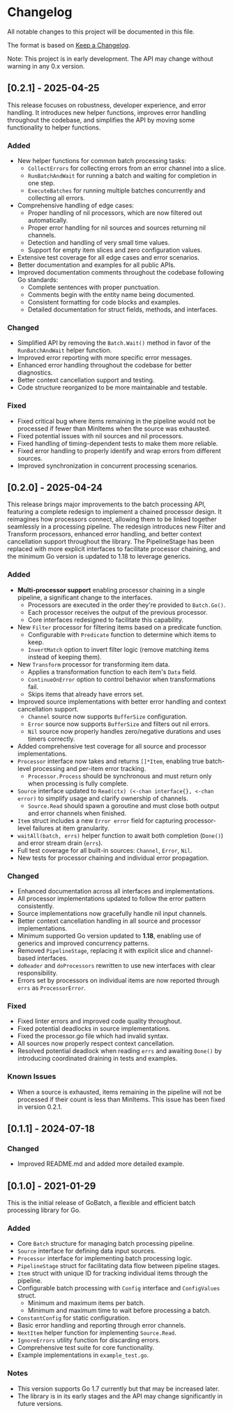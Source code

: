# Changelog

All notable changes to this project will be documented in this file.

The format is based on [Keep a Changelog](https://keepachangelog.com/en/1.0.0/).

Note: This project is in early development. The API may change without warning in any 0.x version.

## [0.2.1] - 2025-04-25

This release focuses on robustness, developer experience, and error handling. It introduces new helper functions, improves error handling throughout the codebase, and simplifies the API by moving some functionality to helper functions.

### Added

- New helper functions for common batch processing tasks:
  - `CollectErrors` for collecting errors from an error channel into a slice.
  - `RunBatchAndWait` for running a batch and waiting for completion in one step.
  - `ExecuteBatches` for running multiple batches concurrently and collecting all errors.
- Comprehensive handling of edge cases:
  - Proper handling of nil processors, which are now filtered out automatically.
  - Proper error handling for nil sources and sources returning nil channels.
  - Detection and handling of very small time values.
  - Support for empty item slices and zero configuration values.
- Extensive test coverage for all edge cases and error scenarios.
- Better documentation and examples for all public APIs.
- Improved documentation comments throughout the codebase following Go standards:
  - Complete sentences with proper punctuation.
  - Comments begin with the entity name being documented.
  - Consistent formatting for code blocks and examples.
  - Detailed documentation for struct fields, methods, and interfaces.

### Changed

- Simplified API by removing the `Batch.Wait()` method in favor of the `RunBatchAndWait` helper function.
- Improved error reporting with more specific error messages.
- Enhanced error handling throughout the codebase for better diagnostics.
- Better context cancellation support and testing.
- Code structure reorganized to be more maintainable and testable.

### Fixed

- Fixed critical bug where items remaining in the pipeline would not be processed if fewer than MinItems when the source was exhausted.
- Fixed potential issues with nil sources and nil processors.
- Fixed handling of timing-dependent tests to make them more reliable.
- Fixed error handling to properly identify and wrap errors from different sources.
- Improved synchronization in concurrent processing scenarios.

## [0.2.0] - 2025-04-24

This release brings major improvements to the batch processing API, featuring a complete redesign to implement a chained processor design. It reimagines how processors connect, allowing them to be linked together seamlessly in a processing pipeline. The redesign introduces new Filter and Transform processors, enhanced error handling, and better context cancellation support throughout the library. The PipelineStage has been replaced with more explicit interfaces to facilitate processor chaining, and the minimum Go version is updated to 1.18 to leverage generics.

### Added

- **Multi-processor support** enabling processor chaining in a single pipeline, a significant change to the interfaces.
  - Processors are executed in the order they're provided to `Batch.Go()`.
  - Each processor receives the output of the previous processor.
  - Core interfaces redesigned to facilitate this capability.
- New `Filter` processor for filtering items based on a predicate function.
  - Configurable with `Predicate` function to determine which items to keep.
  - `InvertMatch` option to invert filter logic (remove matching items instead of keeping them).
- New `Transform` processor for transforming item data.
  - Applies a transformation function to each item's `Data` field.
  - `ContinueOnError` option to control behavior when transformations fail.
  - Skips items that already have errors set.
- Improved source implementations with better error handling and context cancellation support.
  - `Channel` source now supports `BufferSize` configuration.
  - `Error` source now supports `BufferSize` and filters out nil errors.
  - `Nil` source now properly handles zero/negative durations and uses timers correctly.
- Added comprehensive test coverage for all source and processor implementations.
- `Processor` interface now takes and returns `[]*Item`, enabling true batch-level processing and per-item error tracking.
  - `Processor.Process` should be synchronous and must return only when processing is fully complete.
- `Source` interface updated to `Read(ctx) (<-chan interface{}, <-chan error)` to simplify usage and clarify ownership of channels.
  - `Source.Read` should spawn a goroutine and must close both output and error channels when finished.
- `Item` struct includes a new `Error error` field for capturing processor-level failures at item granularity.
- `waitAll(batch, errs)` helper function to await both completion (`Done()`) and error stream drain (`errs`).
- Full test coverage for all built-in sources: `Channel`, `Error`, `Nil`.
- New tests for processor chaining and individual error propagation.

### Changed

- Enhanced documentation across all interfaces and implementations.
- All processor implementations updated to follow the error pattern consistently.
- Source implementations now gracefully handle nil input channels.
- Better context cancellation handling in all source and processor implementations.
- Minimum supported Go version updated to **1.18**, enabling use of generics and improved concurrency patterns.
- Removed `PipelineStage`, replacing it with explicit slice and channel-based interfaces.
- `doReader` and `doProcessors` rewritten to use new interfaces with clear responsibility.
- Errors set by processors on individual items are now reported through `errs` as `ProcessorError`.

### Fixed

- Fixed linter errors and improved code quality throughout.
- Fixed potential deadlocks in source implementations.
- Fixed the processor.go file which had invalid syntax.
- All sources now properly respect context cancellation.
- Resolved potential deadlock when reading `errs` and awaiting `Done()` by introducing coordinated draining in tests and examples.

### Known Issues

- When a source is exhausted, items remaining in the pipeline will not be processed if their count is less than MinItems. This issue has been fixed in version 0.2.1.

## [0.1.1] - 2024-07-18

### Changed

- Improved README.md and added more detailed example.

## [0.1.0] - 2021-01-29

This is the initial release of GoBatch, a flexible and efficient batch processing library for Go.

### Added

- Core `Batch` structure for managing batch processing pipeline.
- `Source` interface for defining data input sources.
- `Processor` interface for implementing batch processing logic.
- `PipelineStage` struct for facilitating data flow between pipeline stages.
- `Item` struct with unique ID for tracking individual items through the pipeline.
- Configurable batch processing with `Config` interface and `ConfigValues` struct.
  - Minimum and maximum items per batch.
  - Minimum and maximum time to wait before processing a batch.
- `ConstantConfig` for static configuration.
- Basic error handling and reporting through error channels.
- `NextItem` helper function for implementing `Source.Read`.
- `IgnoreErrors` utility function for discarding errors.
- Comprehensive test suite for core functionality.
- Example implementations in `example_test.go`.

### Notes

- This version supports Go 1.7 currently but that may be increased later.
- The library is in its early stages and the API may change significantly in future versions.
